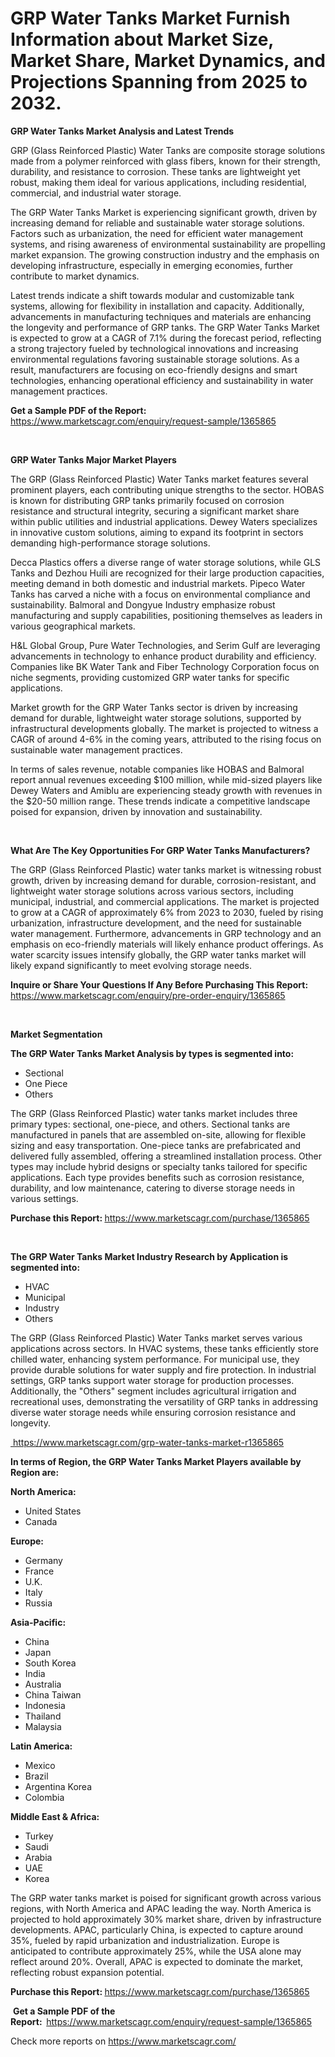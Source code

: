 <p><h1>GRP Water Tanks Market Furnish Information about Market Size, Market Share, Market Dynamics, and Projections Spanning from 2025 to 2032.</h1></p><p><strong>GRP Water Tanks Market Analysis and Latest Trends</strong></p>
<p><p>GRP (Glass Reinforced Plastic) Water Tanks are composite storage solutions made from a polymer reinforced with glass fibers, known for their strength, durability, and resistance to corrosion. These tanks are lightweight yet robust, making them ideal for various applications, including residential, commercial, and industrial water storage.</p><p>The GRP Water Tanks Market is experiencing significant growth, driven by increasing demand for reliable and sustainable water storage solutions. Factors such as urbanization, the need for efficient water management systems, and rising awareness of environmental sustainability are propelling market expansion. The growing construction industry and the emphasis on developing infrastructure, especially in emerging economies, further contribute to market dynamics.</p><p>Latest trends indicate a shift towards modular and customizable tank systems, allowing for flexibility in installation and capacity. Additionally, advancements in manufacturing techniques and materials are enhancing the longevity and performance of GRP tanks. The GRP Water Tanks Market is expected to grow at a CAGR of 7.1% during the forecast period, reflecting a strong trajectory fueled by technological innovations and increasing environmental regulations favoring sustainable storage solutions. As a result, manufacturers are focusing on eco-friendly designs and smart technologies, enhancing operational efficiency and sustainability in water management practices.</p></p>
<p><strong>Get a Sample PDF of the Report:&nbsp;</strong> <a href="https://www.marketscagr.com/enquiry/request-sample/1365865?utm_campaign=3095&utm_medium=2&utm_source=Github&utm_content=ia&utm_term=22032025&utm_id=grp-water-tanks">https://www.marketscagr.com/enquiry/request-sample/1365865</a></p>
<p>&nbsp;</p>
<p><strong>GRP Water Tanks Major Market Players</strong></p>
<p><p>The GRP (Glass Reinforced Plastic) Water Tanks market features several prominent players, each contributing unique strengths to the sector. HOBAS is known for distributing GRP tanks primarily focused on corrosion resistance and structural integrity, securing a significant market share within public utilities and industrial applications. Dewey Waters specializes in innovative custom solutions, aiming to expand its footprint in sectors demanding high-performance storage solutions.</p><p>Decca Plastics offers a diverse range of water storage solutions, while GLS Tanks and Dezhou Huili are recognized for their large production capacities, meeting demand in both domestic and industrial markets. Pipeco Water Tanks has carved a niche with a focus on environmental compliance and sustainability. Balmoral and Dongyue Industry emphasize robust manufacturing and supply capabilities, positioning themselves as leaders in various geographical markets.</p><p>H&L Global Group, Pure Water Technologies, and Serim Gulf are leveraging advancements in technology to enhance product durability and efficiency. Companies like BK Water Tank and Fiber Technology Corporation focus on niche segments, providing customized GRP water tanks for specific applications.</p><p>Market growth for the GRP Water Tanks sector is driven by increasing demand for durable, lightweight water storage solutions, supported by infrastructural developments globally. The market is projected to witness a CAGR of around 4-6% in the coming years, attributed to the rising focus on sustainable water management practices.</p><p>In terms of sales revenue, notable companies like HOBAS and Balmoral report annual revenues exceeding $100 million, while mid-sized players like Dewey Waters and Amiblu are experiencing steady growth with revenues in the $20-50 million range. These trends indicate a competitive landscape poised for expansion, driven by innovation and sustainability.</p></p>
<p>&nbsp;</p>
<p><strong>What Are The Key Opportunities For GRP Water Tanks Manufacturers?</strong></p>
<p><p>The GRP (Glass Reinforced Plastic) water tanks market is witnessing robust growth, driven by increasing demand for durable, corrosion-resistant, and lightweight water storage solutions across various sectors, including municipal, industrial, and commercial applications. The market is projected to grow at a CAGR of approximately 6% from 2023 to 2030, fueled by rising urbanization, infrastructure development, and the need for sustainable water management. Furthermore, advancements in GRP technology and an emphasis on eco-friendly materials will likely enhance product offerings. As water scarcity issues intensify globally, the GRP water tanks market will likely expand significantly to meet evolving storage needs.</p></p>
<p><strong>Inquire or Share Your Questions If Any Before Purchasing This Report:</strong> <a href="https://www.marketscagr.com/enquiry/pre-order-enquiry/1365865?utm_campaign=3095&utm_medium=2&utm_source=Github&utm_content=ia&utm_term=22032025&utm_id=grp-water-tanks">https://www.marketscagr.com/enquiry/pre-order-enquiry/1365865</a></p>
<p>&nbsp;</p>
<p><strong>Market Segmentation</strong></p>
<p><strong>The GRP Water Tanks Market Analysis by types is segmented into:</strong></p>
<p><ul><li>Sectional</li><li>One Piece</li><li>Others</li></ul></p>
<p><p>The GRP (Glass Reinforced Plastic) water tanks market includes three primary types: sectional, one-piece, and others. Sectional tanks are manufactured in panels that are assembled on-site, allowing for flexible sizing and easy transportation. One-piece tanks are prefabricated and delivered fully assembled, offering a streamlined installation process. Other types may include hybrid designs or specialty tanks tailored for specific applications. Each type provides benefits such as corrosion resistance, durability, and low maintenance, catering to diverse storage needs in various settings.</p></p>
<p><strong>Purchase this Report:&nbsp;</strong><a href="https://www.marketscagr.com/purchase/1365865?utm_campaign=3095&utm_medium=2&utm_source=Github&utm_content=ia&utm_term=22032025&utm_id=grp-water-tanks">https://www.marketscagr.com/purchase/1365865</a></p>
<p>&nbsp;</p>
<p><strong>The GRP Water Tanks Market Industry Research by Application is segmented into:</strong></p>
<p><ul><li>HVAC</li><li>Municipal</li><li>Industry</li><li>Others</li></ul></p>
<p><p>The GRP (Glass Reinforced Plastic) Water Tanks market serves various applications across sectors. In HVAC systems, these tanks efficiently store chilled water, enhancing system performance. For municipal use, they provide durable solutions for water supply and fire protection. In industrial settings, GRP tanks support water storage for production processes. Additionally, the "Others" segment includes agricultural irrigation and recreational uses, demonstrating the versatility of GRP tanks in addressing diverse water storage needs while ensuring corrosion resistance and longevity.</p></p>
<p><a href="https://www.marketscagr.com/grp-water-tanks-market-r1365865?utm_campaign=3095&utm_medium=2&utm_source=Github&utm_content=ia&utm_term=22032025&utm_id=grp-water-tanks">&nbsp;https://www.marketscagr.com/grp-water-tanks-market-r1365865</a></p>
<p><strong>In terms of Region, the GRP Water Tanks Market Players available by Region are:</strong></p>
<p>
    <p> <strong> North America: </strong>
        <ul>
            <li>United States</li>
            <li>Canada</li>
        </ul>
        </p> 
    <p> <strong> Europe: </strong>
        <ul>
            <li>Germany</li>
            <li>France</li>
            <li>U.K.</li>
            <li>Italy</li>
            <li>Russia</li>
        </ul>
        </p> 
    <p> <strong> Asia-Pacific: </strong>
        <ul>
            <li>China</li>
            <li>Japan</li>
            <li>South Korea</li>
            <li>India</li>
            <li>Australia</li>
            <li>China Taiwan</li>
            <li>Indonesia</li>
            <li>Thailand</li>
            <li>Malaysia</li>
        </ul>
        </p> 
    <p> <strong> Latin America: </strong>
        <ul>
            <li>Mexico</li>
            <li>Brazil</li>
            <li>Argentina Korea</li>
            <li>Colombia</li>
        </ul>
        </p> 
    <p> <strong> Middle East & Africa: </strong>
        <ul>
            <li>Turkey</li>
            <li>Saudi</li>
            <li>Arabia</li>
            <li>UAE</li>
            <li>Korea</li>
        </ul>
    </p>
    </p>
<p><p>The GRP water tanks market is poised for significant growth across various regions, with North America and APAC leading the way. North America is projected to hold approximately 30% market share, driven by infrastructure developments. APAC, particularly China, is expected to capture around 35%, fueled by rapid urbanization and industrialization. Europe is anticipated to contribute approximately 25%, while the USA alone may reflect around 20%. Overall, APAC is expected to dominate the market, reflecting robust expansion potential.</p></p>
<p><strong>Purchase this Report: </strong><a href="https://www.marketscagr.com/purchase/1365865?utm_campaign=3095&utm_medium=2&utm_source=Github&utm_content=ia&utm_term=22032025&utm_id=grp-water-tanks">https://www.marketscagr.com/purchase/1365865</a></p>
<p>&nbsp;<strong>Get a Sample PDF of the Report:&nbsp;&nbsp;</strong><a href="https://www.marketscagr.com/enquiry/request-sample/1365865?utm_campaign=3095&utm_medium=2&utm_source=Github&utm_content=ia&utm_term=22032025&utm_id=grp-water-tanks">https://www.marketscagr.com/enquiry/request-sample/1365865</a></p>
<p><strong></strong></p>
<p>Check more reports on <a href="https://www.marketscagr.com/?utm_campaign=3095&utm_medium=2&utm_source=Github&utm_content=ia&utm_term=22032025&utm_id=grp-water-tanks">https://www.marketscagr.com/</a></p>